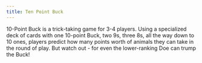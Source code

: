 ```yaml
---
title: Ten Point Buck
---
```

10-Point Buck is a trick-taking game for 3-4 players. Using a specialized deck of cards with one 10-point Buck, two 9s, three 8s, all the way down to 10 ones, players predict how many points worth of animals they can take in the round of play. But watch out - for even the lower-ranking Doe can trump the Buck!

